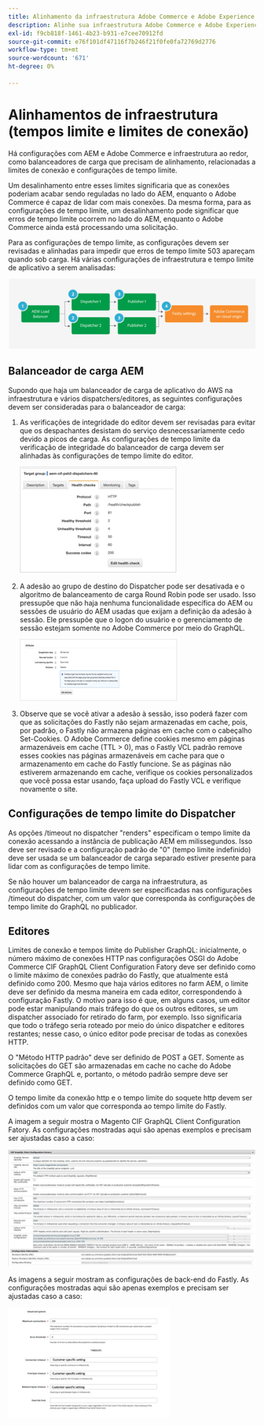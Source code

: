 ```yaml
---
title: Alinhamento da infraestrutura Adobe Commerce e Adobe Experience Manager
description: Alinhe sua infraestrutura Adobe Commerce e Adobe Experience Manager para definir tempos limite e limites de conexão aceitáveis.
exl-id: f9cb818f-1461-4b23-b931-e7cee70912fd
source-git-commit: e76f101df47116f7b246f21f0fe0fa72769d2776
workflow-type: tm+mt
source-wordcount: '671'
ht-degree: 0%

---
```


# Alinhamentos de infraestrutura (tempos limite e limites de conexão)

Há configurações com AEM e Adobe Commerce e infraestrutura ao redor, como balanceadores de carga que precisam de alinhamento, relacionadas a limites de conexão e configurações de tempo limite.

Um desalinhamento entre esses limites significaria que as conexões poderiam acabar sendo reguladas no lado do AEM, enquanto o Adobe Commerce é capaz de lidar com mais conexões. Da mesma forma, para as configurações de tempo limite, um desalinhamento pode significar que erros de tempo limite ocorrem no lado do AEM, enquanto o Adobe Commerce ainda está processando uma solicitação.

Para as configurações de tempo limite, as configurações devem ser revisadas e alinhadas para impedir que erros de tempo limite 503 apareçam quando sob carga. Há várias configurações de infraestrutura e tempo limite de aplicativo a serem analisadas:

![Diagrama numerado descrevendo tempos limite e limites de conexão para AEM](../assets/commerce-at-scale/timeout-settings.svg)

## Balanceador de carga AEM

Supondo que haja um balanceador de carga de aplicativo do AWS na infraestrutura e vários dispatchers/editores, as seguintes configurações devem ser consideradas para o balanceador de carga:

1. As verificações de integridade do editor devem ser revisadas para evitar que os despachantes desistam do serviço desnecessariamente cedo devido a picos de carga. As configurações de tempo limite da verificação de integridade do balanceador de carga devem ser alinhadas às configurações de tempo limite do editor.

   ![Captura de tela mostrando as verificações de integridade do balanceador de carga AEM](../assets/commerce-at-scale/health-checks.png)

1. A adesão ao grupo de destino do Dispatcher pode ser desativada e o algoritmo de balanceamento de carga Round Robin pode ser usado. Isso pressupõe que não haja nenhuma funcionalidade específica do AEM ou sessões de usuário do AEM usadas que exijam a definição da adesão à sessão. Ele pressupõe que o logon do usuário e o gerenciamento de sessão estejam somente no Adobe Commerce por meio do GraphQL.

   ![Captura de tela mostrando atributos de adesão à sessão AEM](../assets/commerce-at-scale/session-stickiness.png)

1. Observe que se você ativar a adesão à sessão, isso poderá fazer com que as solicitações do Fastly não sejam armazenadas em cache, pois, por padrão, o Fastly não armazena páginas em cache com o cabeçalho Set-Cookies. O Adobe Commerce define cookies mesmo em páginas armazenáveis em cache (TTL > 0), mas o Fastly VCL padrão remove esses cookies nas páginas armazenáveis em cache para que o armazenamento em cache do Fastly funcione. Se as páginas não estiverem armazenando em cache, verifique os cookies personalizados que você possa estar usando, faça upload do Fastly VCL e verifique novamente o site.

## Configurações de tempo limite do Dispatcher

As opções /timeout no dispatcher &quot;renders&quot; especificam o tempo limite da conexão acessando a instância de publicação AEM em milissegundos. Isso deve ser revisado e a configuração padrão de &quot;0&quot; (tempo limite indefinido) deve ser usada se um balanceador de carga separado estiver presente para lidar com as configurações de tempo limite.

Se não houver um balanceador de carga na infraestrutura, as configurações de tempo limite devem ser especificadas nas configurações /timeout do dispatcher, com um valor que corresponda às configurações de tempo limite do GraphQL no publicador.

## Editores

Limites de conexão e tempos limite do Publisher GraphQL: inicialmente, o número máximo de conexões HTTP nas configurações OSGI do Adobe Commerce CIF GraphQL Client Configuration Fatory deve ser definido como o limite máximo de conexões padrão do Fastly, que atualmente está definido como 200. Mesmo que haja vários editores no farm AEM, o limite deve ser definido da mesma maneira em cada editor, correspondendo à configuração Fastly. O motivo para isso é que, em alguns casos, um editor pode estar manipulando mais tráfego do que os outros editores, se um dispatcher associado for retirado do farm, por exemplo. Isso significaria que todo o tráfego seria roteado por meio do único dispatcher e editores restantes; nesse caso, o único editor pode precisar de todas as conexões HTTP.

O &quot;Método HTTP padrão&quot; deve ser definido de POST a GET. Somente as solicitações do GET são armazenadas em cache no cache do Adobe Commerce GraphQL e, portanto, o método padrão sempre deve ser definido como GET.

O tempo limite da conexão http e o tempo limite do soquete http devem ser definidos com um valor que corresponda ao tempo limite do Fastly.

A imagem a seguir mostra o Magento CIF GraphQL Client Configuration Fatory. As configurações mostradas aqui são apenas exemplos e precisam ser ajustadas caso a caso:

![Captura de tela das configurações da estrutura de integração do Commerce](../assets/commerce-at-scale/cif-config.png)

As imagens a seguir mostram as configurações de back-end do Fastly. As configurações mostradas aqui são apenas exemplos e precisam ser ajustadas caso a caso:

![Captura de tela das configurações de administrador do Commerce para o Fastly](../assets/commerce-at-scale/cif-config-advanced.png)
